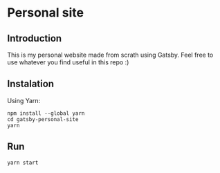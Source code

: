 # Personal site

## Introduction
This is my personal website made from scrath using Gatsby. Feel free to use whatever you find useful in this repo :)

## Instalation
Using Yarn:
```
npm install --global yarn
cd gatsby-personal-site
yarn
```

## Run
```
yarn start
```